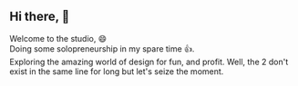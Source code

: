 ## Hi there, 👋
Welcome to the studio, 😄  
Doing some solopreneurship in my spare time 👍.  
Exploring the amazing world of design for fun, and profit. Well, the 2 don't exist in the same line for long but let's seize the moment.

<!--

**Here are some ideas to get you started:**

🙋‍♀️ A short introduction - what is your organization all about?
🌈 Contribution guidelines - how can the community get involved?
👩‍💻 Useful resources - where can the community find your docs? Is there anything else the community should know?
🍿 Fun facts - what does your team eat for breakfast?
🧙 Remember, you can do mighty things with the power of [Markdown](https://docs.github.com/github/writing-on-github/getting-started-with-writing-and-formatting-on-github/basic-writing-and-formatting-syntax)
-->
